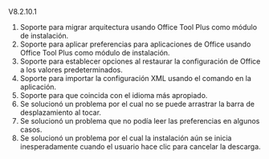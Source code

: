 V8.2.10.1

1. Soporte para migrar arquitectura usando Office Tool Plus como módulo de instalación.
2. Soporte para aplicar preferencias para aplicaciones de Office usando Office Tool Plus como módulo de instalación.
3. Soporte para establecer opciones al restaurar la configuración de Office a los valores predeterminados.
4. Soporte para importar la configuración XML usando el comando en la aplicación.
5. Soporte para que coincida con el idioma más apropiado.
6. Se solucionó un problema por el cual no se puede arrastrar la barra de desplazamiento al tocar.
7. Se solucionó un problema que no podía leer las preferencias en algunos casos.
8. Se solucionó un problema por el cual la instalación aún se inicia inesperadamente cuando el usuario hace clic para cancelar la descarga.